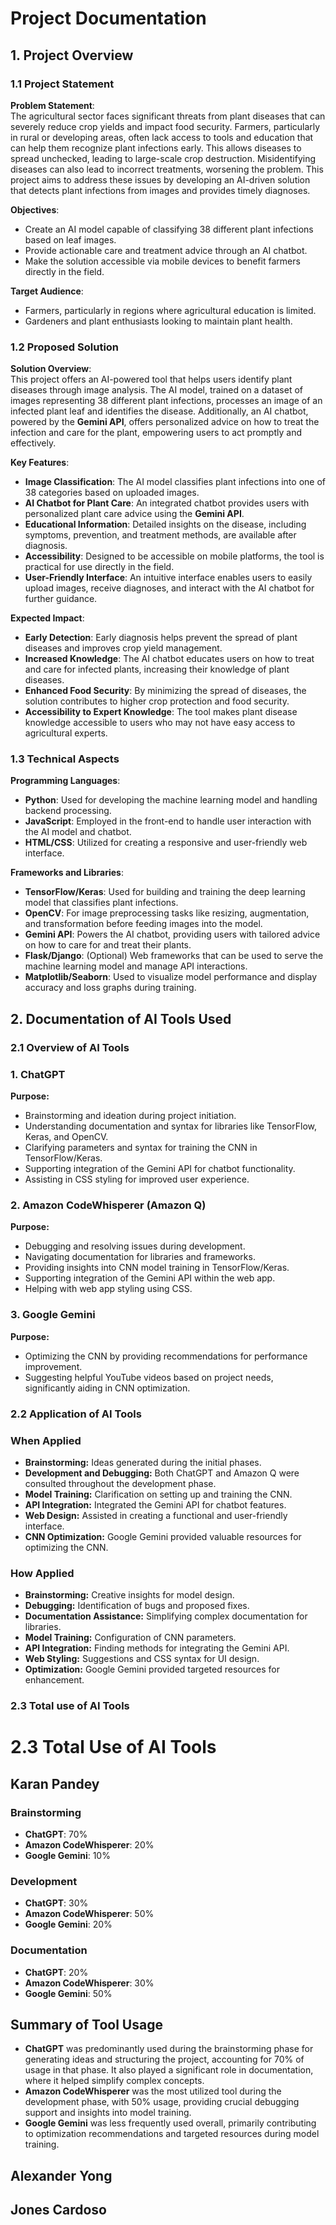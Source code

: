 # Project Documentation

## 1. Project Overview

### 1.1 Project Statement

**Problem Statement**:  
The agricultural sector faces significant threats from plant diseases that can severely reduce crop yields and impact food security. Farmers, particularly in rural or developing areas, often lack access to tools and education that can help them recognize plant infections early. This allows diseases to spread unchecked, leading to large-scale crop destruction. Misidentifying diseases can also lead to incorrect treatments, worsening the problem. This project aims to address these issues by developing an AI-driven solution that detects plant infections from images and provides timely diagnoses.

**Objectives**:
- Create an AI model capable of classifying 38 different plant infections based on leaf images.
- Provide actionable care and treatment advice through an AI chatbot.
- Make the solution accessible via mobile devices to benefit farmers directly in the field.

**Target Audience**:
- Farmers, particularly in regions where agricultural education is limited.
- Gardeners and plant enthusiasts looking to maintain plant health.

### 1.2 Proposed Solution

**Solution Overview**:  
This project offers an AI-powered tool that helps users identify plant diseases through image analysis. The AI model, trained on a dataset of images representing 38 different plant infections, processes an image of an infected plant leaf and identifies the disease. Additionally, an AI chatbot, powered by the **Gemini API**, offers personalized advice on how to treat the infection and care for the plant, empowering users to act promptly and effectively.

**Key Features**:
- **Image Classification**: The AI model classifies plant infections into one of 38 categories based on uploaded images.
- **AI Chatbot for Plant Care**: An integrated chatbot provides users with personalized plant care advice using the **Gemini API**.
- **Educational Information**: Detailed insights on the disease, including symptoms, prevention, and treatment methods, are available after diagnosis.
- **Accessibility**: Designed to be accessible on mobile platforms, the tool is practical for use directly in the field.
- **User-Friendly Interface**: An intuitive interface enables users to easily upload images, receive diagnoses, and interact with the AI chatbot for further guidance.

**Expected Impact**:
- **Early Detection**: Early diagnosis helps prevent the spread of plant diseases and improves crop yield management.
- **Increased Knowledge**: The AI chatbot educates users on how to treat and care for infected plants, increasing their knowledge of plant diseases.
- **Enhanced Food Security**: By minimizing the spread of diseases, the solution contributes to higher crop protection and food security.
- **Accessibility to Expert Knowledge**: The tool makes plant disease knowledge accessible to users who may not have easy access to agricultural experts.

### 1.3 Technical Aspects

**Programming Languages**:
- **Python**: Used for developing the machine learning model and handling backend processing.
- **JavaScript**: Employed in the front-end to handle user interaction with the AI model and chatbot.
- **HTML/CSS**: Utilized for creating a responsive and user-friendly web interface.

**Frameworks and Libraries**:
- **TensorFlow/Keras**: Used for building and training the deep learning model that classifies plant infections.
- **OpenCV**: For image preprocessing tasks like resizing, augmentation, and transformation before feeding images into the model.
- **Gemini API**: Powers the AI chatbot, providing users with tailored advice on how to care for and treat their plants.
- **Flask/Django**: (Optional) Web frameworks that can be used to serve the machine learning model and manage API interactions.
- **Matplotlib/Seaborn**: Used to visualize model performance and display accuracy and loss graphs during training.



## 2. Documentation of AI Tools Used

### 2.1 Overview of AI Tools

### 1. ChatGPT
**Purpose:**
- Brainstorming and ideation during project initiation.
- Understanding documentation and syntax for libraries like TensorFlow, Keras, and OpenCV.
- Clarifying parameters and syntax for training the CNN in TensorFlow/Keras.
- Supporting integration of the Gemini API for chatbot functionality.
- Assisting in CSS styling for improved user experience.

### 2. Amazon CodeWhisperer (Amazon Q)
**Purpose:**
- Debugging and resolving issues during development.
- Navigating documentation for libraries and frameworks.
- Providing insights into CNN model training in TensorFlow/Keras.
- Supporting integration of the Gemini API within the web app.
- Helping with web app styling using CSS.

### 3. Google Gemini
**Purpose:**
- Optimizing the CNN by providing recommendations for performance improvement.
- Suggesting helpful YouTube videos based on project needs, significantly aiding in CNN optimization.


### 2.2 Application of AI Tools
### When Applied
- **Brainstorming:** Ideas generated during the initial phases.
- **Development and Debugging:** Both ChatGPT and Amazon Q were consulted throughout the development phase.
- **Model Training:** Clarification on setting up and training the CNN.
- **API Integration:** Integrated the Gemini API for chatbot features.
- **Web Design:** Assisted in creating a functional and user-friendly interface.
- **CNN Optimization:** Google Gemini provided valuable resources for optimizing the CNN.

### How Applied
- **Brainstorming:** Creative insights for model design.
- **Debugging:** Identification of bugs and proposed fixes.
- **Documentation Assistance:** Simplifying complex documentation for libraries.
- **Model Training:** Configuration of CNN parameters.
- **API Integration:** Finding methods for integrating the Gemini API.
- **Web Styling:** Suggestions and CSS syntax for UI design.
- **Optimization:** Google Gemini provided targeted resources for enhancement.

### 2.3 Total use of AI Tools
# 2.3 Total Use of AI Tools

## Karan Pandey

### Brainstorming
- **ChatGPT**: 70%
- **Amazon CodeWhisperer**: 20%
- **Google Gemini**: 10%

### Development
- **ChatGPT**: 30%
- **Amazon CodeWhisperer**: 50%
- **Google Gemini**: 20%

### Documentation
- **ChatGPT**: 20%
- **Amazon CodeWhisperer**: 30%
- **Google Gemini**: 50%


## Summary of Tool Usage
- **ChatGPT** was predominantly used during the brainstorming phase for generating ideas and structuring the project, accounting for 70% of usage in that phase. It also played a significant role in documentation, where it helped simplify complex concepts.
- **Amazon CodeWhisperer** was the most utilized tool during the development phase, with 50% usage, providing crucial debugging support and insights into model training.
- **Google Gemini** was less frequently used overall, primarily contributing to optimization recommendations and targeted resources during model training.


## Alexander Yong



## Jones Cardoso


